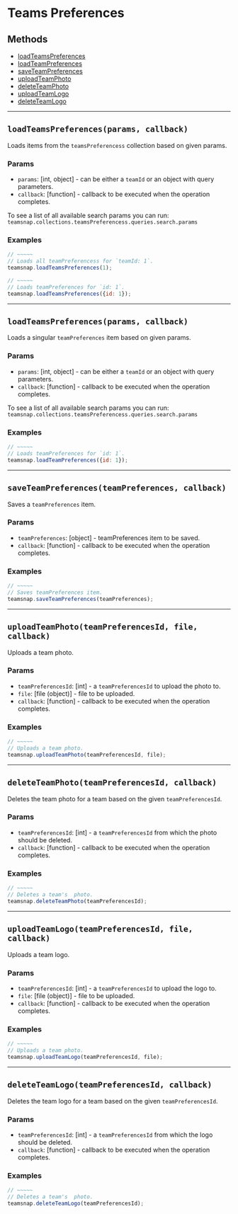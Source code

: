 # Teams Preferences

## Methods

- [loadTeamsPreferences](#loadTeamsPreferences)
- [loadTeamPreferences](#loadTeamPreferences)
- [saveTeamPreferences](#saveTeamPreferences)
- [uploadTeamPhoto](#uploadTeamPhoto)
- [deleteTeamPhoto](#deleteTeamPhoto)
- [uploadTeamLogo](#uploadTeamLogo)
- [deleteTeamLogo](#deleteTeamLogo)



---
<a id="loadTeamsPreferences"></a>
## `loadTeamsPreferences(params, callback)`
Loads items from the `teamsPreferencess` collection based on given params.

### Params
* `params`: [int, object] - can be either a `teamId` or an object with query parameters.
* `callback`: [function] - callback to be executed when the operation completes.

To see a list of all available search params you can run:
`teamsnap.collections.teamsPreferencess.queries.search.params`

### Examples
```javascript
// ~~~~~
// Loads all teamPreferencess for `teamId: 1`.
teamsnap.loadTeamsPreferences(1);

// ~~~~~
// Loads teamPreferences for `id: 1`.
teamsnap.loadTeamsPreferences({id: 1});
```


---


<a id="loadTeamPreferences"></a>
## `loadTeamsPreferences(params, callback)`
Loads a singular `teamPreferences` item based on given params.

### Params
* `params`: [int, object] - can be either a `teamId` or an object with query parameters.
* `callback`: [function] - callback to be executed when the operation completes.

To see a list of all available search params you can run:
`teamsnap.collections.teamsPreferencess.queries.search.params`

### Examples
```javascript
// ~~~~~
// Loads teamPreferences for `id: 1`.
teamsnap.loadTeamPreferences({id: 1});
```


---


<a id="saveTeamPreferences"></a>
## `saveTeamPreferences(teamPreferences, callback)`
Saves a `teamPreferences` item.

### Params
* `teamPreferences`: [object] - teamPreferences item to be saved.
* `callback`: [function] - callback to be executed when the operation completes.

### Examples
```javascript
// ~~~~~
// Saves teamPreferences item.
teamsnap.saveTeamPreferences(teamPreferences);
```


---


<a id="uploadTeamPhoto"></a>
## `uploadTeamPhoto(teamPreferencesId, file, callback)`
Uploads a team photo.

### Params
* `teamPreferencesId`: [int] - a `teamPreferencesId` to upload the photo to.
* `file`: [file (object)] - file to be uploaded.
* `callback`: [function] - callback to be executed when the operation completes.

### Examples
```javascript
// ~~~~~
// Uploads a team photo.
teamsnap.uploadTeamPhoto(teamPreferencesId, file);
```


---


<a id="deleteTeamPhoto"></a>
## `deleteTeamPhoto(teamPreferencesId, callback)`
Deletes the team photo for a team based on the given `teamPreferencesId`.

### Params
* `teamPreferencesId`: [int] - a `teamPreferencesId` from which the photo should be deleted.
* `callback`: [function] - callback to be executed when the operation completes.

### Examples
```javascript
// ~~~~~
// Deletes a team's  photo.
teamsnap.deleteTeamPhoto(teamPreferencesId);
```


---


<a id="uploadTeamLogo"></a>
## `uploadTeamLogo(teamPreferencesId, file, callback)`
Uploads a team logo.

### Params
* `teamPreferencesId`: [int] - a `teamPreferencesId` to upload the logo to.
* `file`: [file (object)] - file to be uploaded.
* `callback`: [function] - callback to be executed when the operation completes.

### Examples
```javascript
// ~~~~~
// Uploads a team photo.
teamsnap.uploadTeamLogo(teamPreferencesId, file);
```


---


<a id="deleteTeamLogo"></a>
## `deleteTeamLogo(teamPreferencesId, callback)`
Deletes the team logo for a team based on the given `teamPreferencesId`.

### Params
* `teamPreferencesId`: [int] - a `teamPreferencesId` from which the logo should be deleted.
* `callback`: [function] - callback to be executed when the operation completes.

### Examples
```javascript
// ~~~~~
// Deletes a team's  photo.
teamsnap.deleteTeamLogo(teamPreferencesId);
```
